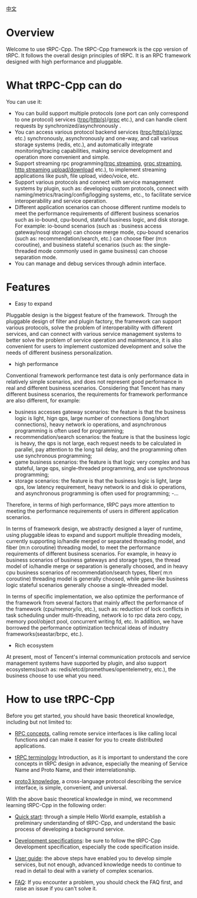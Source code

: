 [中文](../zh/overview.md)

# Overview

Welcome to use tRPC-Cpp. The tRPC-Cpp framework is the cpp version of tRPC. It follows the overall design principles of tRPC. It is an RPC framework designed with high performance and pluggable.

# What tRPC-Cpp can do

You can use it:
- You can build support multiple protocols (one port can only correspond to one protocol) services ([trpc](https://github.com/trpc-group/trpc-cpp/blob/main/docs/en/trpc_protocol_service.md)/[http(s)](https://github.com/trpc-group/trpc-cpp/blob/main/docs/en/http_protocol_service.md)/[grpc](https://github.com/trpc-group/trpc-cpp/blob/main/docs/en/grpc_protocol_service.md) etc.), and can handle client requests by synchronized/asynchronously .
- You can access various protocol backend services ([trpc](https://github.com/trpc-group/trpc-cpp/blob/main/docs/en/trpc_protocol_client.md)/[http(s)](https://github.com/trpc-group/trpc-cpp/blob/main/docs/en/http_protocol_client.md)/[grpc](https://github.com/trpc-group/trpc-cpp/blob/main/docs/en/grpc_protocol_client.md) etc.) synchronously, asynchronously and one-way, and call various storage systems (redis, etc.), and automatically integrate monitoring/tracing capabilities, making service development and operation more convenient and simple.
- Support streaming rpc programming([trpc streaming](https://github.com/trpc-group/trpc-cpp/blob/main/docs/en/trpc_protocol_streaming_service.md), [grpc streaming](https://github.com/trpc-group/trpc-cpp/blob/main/docs/en/grpc_protocol_streaming_service.md), [http streaming upload/download](https://github.com/trpc-group/trpc-cpp/blob/main/docs/en/http_protocol_upload_download_service.md) etc.), to implement streaming applications like push, file upload, video/voice, etc.
- Support various protocols and connect with service management systems by plugin, such as: developing custom protocols, connect with naming/metrics/tracing/config/logging systems, etc., to facilitate service interoperability and service operation.
- Different application scenarios can choose different runtime models to meet the performance requirements of different business scenarios such as io-bound, cpu-bound, stateful business logic, and disk storage. For example: io-bound scenarios (such as : business access gateway/nosql storage) can choose merge mode, cpu-bound scenarios (such as: recommendation/search, etc.) can choose fiber (m:n coroutine), and business stateful scenarios (such as: the single-threaded mode commonly used in game business) can choose separation mode.
- You can manage and debug services through admin interface.

# Features

- Easy to expand

Pluggable design is the biggest feature of the framework. Through the pluggable design of filter and plugin factory, the framework can support various protocols, solve the problem of interoperability with different services, and can connect with various service management systems to better solve the problem of service operation and maintenance, it is also convenient for users to implement customized development and solve the needs of different business personalization.

- high performance

Conventional framework performance test data is only performance data in relatively simple scenarios, and does not represent good performance in real and different business scenarios. Considering that Tencent has many different business scenarios, the requirements for framework performance are also different, for example:

- business accesses gateway scenarios: the feature is that the business logic is light, hign qps, large number of connections (long/short connections), heavy network io operations, and asynchronous programming is often used for programming;
- recommendation/search scenarios: the feature is that the business logic is heavy, the qps is not large, each request needs to be calculated in parallel, pay attention to the long tail delay, and the programming often use synchronous programming;
- game business scenarios: the feature is that logic very complex and  has stateful, large qps, single-threaded programming, and use synchronous programming;
- storage scenarios:  the feature is that the business logic is light, large qps, low latency requirement, heavy network io and disk io operations, and asynchronous programming is often used for programming;
-...

Therefore, in terms of high performance, tRPC pays more attention to meeting the performance requirements of users in different application scenarios.

In terms of framework design, we abstractly designed a layer of runtime, using pluggable ideas to expand and support multiple threading models, currently supporting io/handle merged or separated threading model, and fiber (m:n coroutine) threading model, to meet the performance requirements of different business scenarios. For example, in heavy io business scenarios of business gateways and storage types, the thread model of io/handle merge or separation is generally choosed, and in heavy cpu business scenarios of recommendation/search types, fiber( m:n coroutine) threading model is generally choosed, while game-like business logic stateful scenarios generally choose a single-threaded model.

In terms of specific implementation, we also optimize the performance of the framework from several factors that mainly affect the performance of the framework (cpu/memory/io, etc.), such as: reduction of lock conflicts in task scheduling under multi-threading, network io to rpc data zero copy, memory pool/object pool, concurrent writing fd, etc. In addition, we have borrowed the performance optimization technical ideas of industry frameworks(seastar/brpc, etc.).

- Rich ecosystem

At present, most of Tencent's internal communication protocols and service management systems have supported by plugin, and also support ecosystems(such as: redis/etcd/promethues/opentelemetry, etc.), the business choose to use what you need.

# How to use tRPC-Cpp

Before you get started, you should have basic theoretical knowledge, including but not limited to:

- [RPC concepts](https://cloud.tencent.com/developer/article/1343888), calling remote service interfaces is like calling local functions and can make it easier for you to create distributed applications.

- [tRPC terminology](https://github.com/trpc-group/trpc/blob/main/docs/en/terminology.md) Introduction, as it is important to understand the core concepts in tRPC design in advance, especially the meaning of Service Name and Proto Name, and their interrelationship.

- [proto3 knowledge](https://developers.google.com/protocol-buffers/docs/proto3), a cross-language protocol describing the service interface, is simple, convenient, and universal.

With the above basic theoretical knowledge in mind, we recommend learning tRPC-Cpp in the following order:

- [Quick start](quick_start.md): through a simple Hello World example, establish a preliminary understanding of tRPC-Cpp, and understand the basic process of developing a background service.

- [Development specifications](../../DEVELOP_SPECIFICATIONS.md): be sure to follow the tRPC-Cpp development specification, especially the code specification inside.

- [User guide](../README.md): the above steps have enabled you to develop simple services, but not enough, advanced knowledge needs to continue to read in detail to deal with a variety of complex scenarios.

- [FAQ](): If you encounter a problem, you should check the FAQ first, and raise an issue if you can't solve it.

